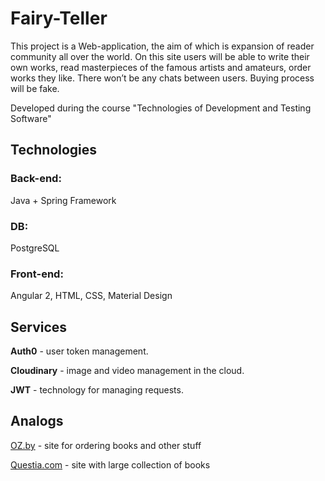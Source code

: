 # Fairy-Teller
 This project is a Web-application, the aim of which is expansion of reader community all over the world. On this site users will be able to write their own works, read masterpieces of the famous artists and amateurs, order works they like.
There won’t be any chats between users. Buying process will be fake.

 Developed during the course "Technologies of Development and Testing Software"

## Technologies
### Back-end:
Java + Spring Framework
### DB: 
PostgreSQL

### Front-end: 
Angular 2, HTML, CSS, Material Design

## Services
 **Auth0** - user token management.

 **Cloudinary** - image and video management in the cloud.
 
 **JWT** - technology for managing requests.
 
 ## Analogs
 [OZ.by](https://oz.by)  - site for ordering books and other stuff
 
 [Questia.com](https://www.questia.com) - site with large collection of books
 
